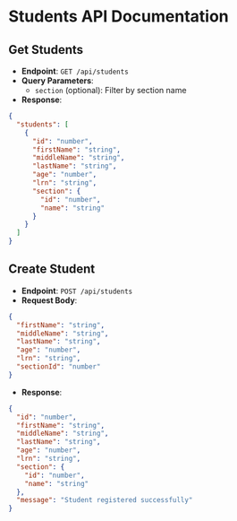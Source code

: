 # Students API Documentation

## Get Students
- **Endpoint**: `GET /api/students`
- **Query Parameters**:
  - `section` (optional): Filter by section name
- **Response**:
```json
{
  "students": [
    {
      "id": "number",
      "firstName": "string",
      "middleName": "string",
      "lastName": "string",
      "age": "number",
      "lrn": "string",
      "section": {
        "id": "number",
        "name": "string"
      }
    }
  ]
}
```

## Create Student
- **Endpoint**: `POST /api/students`
- **Request Body**:
```json
{
  "firstName": "string",
  "middleName": "string",
  "lastName": "string",
  "age": "number",
  "lrn": "string",
  "sectionId": "number"
}
```
- **Response**:
```json
{
  "id": "number",
  "firstName": "string",
  "middleName": "string",
  "lastName": "string",
  "age": "number",
  "lrn": "string",
  "section": {
    "id": "number",
    "name": "string"
  },
  "message": "Student registered successfully"
}
```